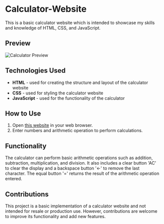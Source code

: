 # Calculator-Website

This is a basic calculator website which is intended to showcase my skills and knowledge of HTML, CSS, and JavaScript.

## Preview

<!-- Example HTML code within an .md file: -->

<img src="https://i.imgur.com/Rdnwo2V.png" alt="Calculator Preview">

## Technologies Used

- **HTML** - used for creating the structure and layout of the calculator website
- **CSS** - used for styling the calculator website
- **JavaScript** - used for the functionality of the calculator

## How to Use

1.  Open [this website](https://sudhz.github.io/Calculator-Website/) in your web browser.
2.  Enter numbers and arithmetic operation to perform calculations.

## Functionality

The calculator can perform basic arithmetic operations such as addition, subtraction, multiplication, and division. It also includes a clear button 'AC' to clear the display and a backspace button '←' to remove the last character. The equal button '=' returns the result of the arithmetic operation entered.

## Contributions

This project is a basic implementation of a calculator website and not intended for resale or production use. However, contributions are welcome to improve its functionality and add new features.
